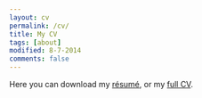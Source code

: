 ```yaml
---
layout: cv
permalink: /cv/
title: My CV
tags: [about]
modified: 8-7-2014
comments: false
---
```


Here you can download my [résumé](https://www.dropbox.com/s/4md9cgkdb0x8t7o/ResumeMRR.pdf?dl=0), or my [full CV](https://www.dropbox.com/s/xmw42zqu1g0sb0d/MireiaRocaResume_2019.pdf?dl=0).
